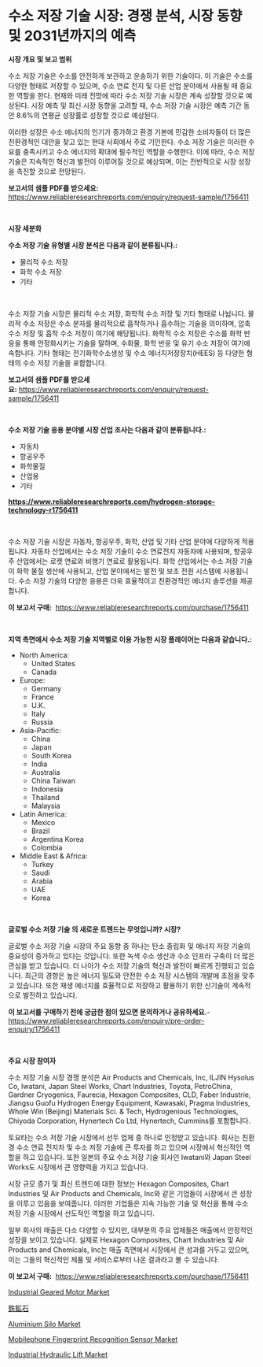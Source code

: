 <p><h1>수소 저장 기술 시장: 경쟁 분석, 시장 동향 및 2031년까지의 예측</h1></p><p><strong>시장 개요 및 보고 범위</strong></p>
<p><p>수소 저장 기술은 수소를 안전하게 보관하고 운송하기 위한 기술이다. 이 기술은 수소를 다양한 형태로 저장할 수 있으며, 수소 연료 전지 및 다른 산업 분야에서 사용될 때 중요한 역할을 한다. 현재와 미래 전망에 따라 수소 저장 기술 시장은 계속 성장할 것으로 예상된다. 시장 예측 및 최신 시장 동향을 고려할 때, 수소 저장 기술 시장은 예측 기간 동안 8.6%의 연평균 성장률로 성장할 것으로 예상된다. </p><p>이러한 성장은 수소 에너지의 인기가 증가하고 환경 기본에 민감한 소비자들이 더 많은 친환경적인 대안을 찾고 있는 현대 사회에서 주로 기인한다. 수소 저장 기술은 이러한 수요를 충족시키고 수소 에너지의 확대에 필수적인 역할을 수행한다. 이에 따라, 수소 저장 기술은 지속적인 혁신과 발전이 이루어질 것으로 예상되며, 이는 전반적으로 시장 성장을 촉진할 것으로 전망된다.</p></p>
<p><strong>보고서의 샘플 PDF를 받으세요:</strong> <a href="https://www.reliableresearchreports.com/enquiry/request-sample/1756411">https://www.reliableresearchreports.com/enquiry/request-sample/1756411</a></p>
<p>&nbsp;</p>
<p><strong>시장 세분화</strong></p>
<p><strong>수소 저장 기술 유형별 시장 분석은 다음과 같이 분류됩니다.:</strong></p>
<p><ul><li>물리적 수소 저장</li><li>화학 수소 저장</li><li>기타</li></ul></p>
<p>&nbsp;</p>
<p><p>수소 저장 기술 시장은 물리적 수소 저장, 화학적 수소 저장 및 기타 형태로 나뉩니다. 물리적 수소 저장은 수소 분자를 물리적으로 흡착하거나 흡수하는 기술을 의미하며, 압축 수소 저장 및 흡착 수소 저장이 여기에 해당됩니다. 화학적 수소 저장은 수소를 화학 반응을 통해 안정화시키는 기술을 말하며, 수화물, 화학 반응 및 유기 수소 저장이 여기에 속합니다. 기타 형태는 전기화학수소생성 및 수소 에너지저장장치(HEES) 등 다양한 형태의 수소 저장 기술을 포함합니다.</p></p>
<p><strong>보고서의 샘플 PDF를 받으세요:</strong>&nbsp;<a href="https://www.reliableresearchreports.com/enquiry/request-sample/1756411">https://www.reliableresearchreports.com/enquiry/request-sample/1756411</a></p>
<p>&nbsp;</p>
<p><strong> 수소 저장 기술 응용 분야별 시장 산업 조사는 다음과 같이 분류됩니다.:</strong></p>
<p><ul><li>자동차</li><li>항공우주</li><li>화학물질</li><li>산업용</li><li>기타</li></ul></p>
<p><strong><a href="https://www.reliableresearchreports.com/hydrogen-storage-technology-r1756411">https://www.reliableresearchreports.com/hydrogen-storage-technology-r1756411</a></strong></p>
<p>&nbsp;</p>
<p><p>수소 저장 기술 시장은 자동차, 항공우주, 화학, 산업 및 기타 산업 분야에 다양하게 적용됩니다. 자동차 산업에서는 수소 저장 기술이 수소 연료전지 자동차에 사용되며, 항공우주 산업에서는 로켓 연료와 비행기 연료로 활용됩니다. 화학 산업에서는 수소 저장 기술이 화학 물질 생산에 사용되고, 산업 분야에서는 발전 및 보조 전원 시스템에 사용됩니다. 수소 저장 기술의 다양한 응용은 더욱 효율적이고 친환경적인 에너지 솔루션을 제공합니다.</p></p>
<p><strong>이 보고서 구매:</strong>&nbsp; <a href="https://www.reliableresearchreports.com/purchase/1756411">https://www.reliableresearchreports.com/purchase/1756411</a></p>
<p>&nbsp;</p>
<p><strong>지역 측면에서 수소 저장 기술 지역별로 이용 가능한 시장 플레이어는 다음과 같습니다.:</strong></p>
<p><ul>
    <li>
        North America:
        <ul>
            <li>United States</li>
            <li>Canada</li>
        </ul>
    </li>
    <li>
        Europe:
        <ul>
            <li>Germany</li>
            <li>France</li>
            <li>U.K.</li>
            <li>Italy</li>
            <li>Russia</li>
        </ul>
    </li>
    <li>
        Asia-Pacific:
        <ul>
            <li>China</li>
            <li>Japan</li>
            <li>South Korea</li>
            <li>India</li>
            <li>Australia</li>
            <li>China Taiwan</li>
            <li>Indonesia</li>
            <li>Thailand</li>
            <li>Malaysia</li>
        </ul>
    </li>
    <li>
        Latin America:
        <ul>
            <li>Mexico</li>
            <li>Brazil</li>
            <li>Argentina Korea</li>
            <li>Colombia</li>
        </ul>
    </li>
    <li>
        Middle East & Africa:
        <ul>
            <li>Turkey</li>
            <li>Saudi</li>
            <li>Arabia</li>
            <li>UAE</li>
            <li>Korea</li>
        </ul>
    </li>
    </ul></p>
<p>&nbsp;</p>
<p><strong>글로벌 수소 저장 기술 의 새로운 트렌드는 무엇입니까? 시장?</strong></p>
<p><p>글로벌 수소 저장 기술 시장의 주요 동향 중 하나는 탄소 중립화 및 에너지 저장 기술의 중요성이 증가하고 있다는 것입니다. 또한 녹색 수소 생산과 수소 인프라 구축이 더 많은 관심을 받고 있습니다. 더 나아가 수소 저장 기술의 혁신과 발전이 빠르게 진행되고 있습니다. 최근의 경향은 높은 에너지 밀도와 안전한 수소 저장 시스템의 개발에 초점을 맞추고 있습니다. 또한 재생 에너지를 효율적으로 저장하고 활용하기 위한 신기술이 계속적으로 발전하고 있습니다.</p></p>
<p><strong>이 보고서를 구매하기 전에 궁금한 점이 있으면 문의하거나 공유하세요.</strong>- <a href="https://www.reliableresearchreports.com/enquiry/pre-order-enquiry/1756411">https://www.reliableresearchreports.com/enquiry/pre-order-enquiry/1756411</a></p>
<p>&nbsp;</p>
<p><strong>주요 시장 참여자</strong></p>
<p><p>수소 저장 기술 시장 경쟁 분석은 Air Products and Chemicals, Inc, ILJIN Hysolus Co, Iwatani, Japan Steel Works, Chart Industries, Toyota, PetroChina, Gardner Cryogenics, Faurecia, Hexagon Composites, CLD, Faber Industrie, Jiangsu Guofu Hydrogen Energy Equipment, Kawasaki, Pragma Industries, Whole Win (Beijing) Materials Sci. & Tech, Hydrogenious Technologies, Chiyoda Corporation, Hynertech Co Ltd, Hynertech, Cummins를 포함합니다. </p><p>토요타는 수소 저장 기술 시장에서 선두 업체 중 하나로 인정받고 있습니다. 회사는 친환경 수소 연료 전지차 및 수소 저장 기술에 큰 투자를 하고 있으며 시장에서 혁신적인 역할을 하고 있습니다. 또한 일본의 주요 수소 저장 기술 회사인 Iwatani와 Japan Steel Works도 시장에서 큰 영향력을 가지고 있습니다.</p><p>시장 규모 증가 및 최신 트렌드에 대한 정보는 Hexagon Composites, Chart Industries 및 Air Products and Chemicals, Inc와 같은 기업들이 시장에서 큰 성장을 이루고 있음을 보여줍니다. 이러한 기업들은 지속 가능한 기술 및 혁신을 통해 수소 저장 기술 시장에서 선도적인 역할을 하고 있습니다.</p><p>일부 회사의 매출은 다소 다양할 수 있지만, 대부분의 주요 업체들은 매출에서 안정적인 성장을 보이고 있습니다. 실제로 Hexagon Composites, Chart Industries 및 Air Products and Chemicals, Inc는 매출 측면에서 시장에서 큰 성과를 거두고 있으며, 이는 그들의 혁신적인 제품 및 서비스로부터 나온 결과라고 볼 수 있습니다.</p></p>
<p><strong>이 보고서 구매:</strong>&nbsp;&nbsp;<a href="https://www.reliableresearchreports.com/purchase/1756411">https://www.reliableresearchreports.com/purchase/1756411</a></p>
<p><p><a href="https://github.com/changoleonlaverguenzanoexiste/Market-Research-Report-List-2/blob/main/industrial-geared-motor-market.md">Industrial Geared Motor Market</a></p><p><a href="https://github.com/avbqbctihcbe2/Market-Research-Report-List-1/blob/main/660196138382.md">鉄鉱石</a></p><p><a href="https://view.publitas.com/reportprime-1/aluminium-silo-market-research-report-its-history-and-forecast-2024-to-2031/">Aluminium Silo Market</a></p><p><a href="https://glittery-fuchsia-86a.notion.site/Mobilephone-Fingerprint-Recognition-Sensor-Market-Size-Market-Outlook-and-Market-Forecast-2024-to--2912b1b328e746e48e78af4efb6a8bcc">Mobilephone Fingerprint Recognition Sensor Market</a></p><p><a href="https://github.com/dimitrishawkinswaynenp91rgz/Market-Research-Report-List-2/blob/main/industrial-hydraulic-lift-market.md">Industrial Hydraulic Lift Market</a></p></p>